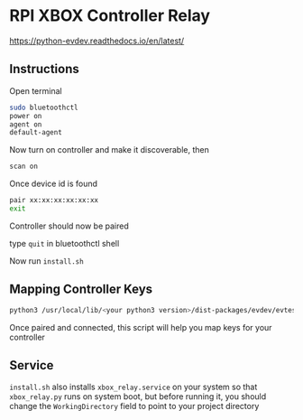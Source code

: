 # RPI XBOX Controller Relay

https://python-evdev.readthedocs.io/en/latest/

## Instructions

Open terminal

```bash
sudo bluetoothctl
power on
agent on
default-agent
```

Now turn on controller and make it discoverable, then 

```bash
scan on
```

Once device id is found 

```bash
pair xx:xx:xx:xx:xx:xx
exit
```

Controller should now be paired

type `quit` in bluetoothctl shell

Now run `install.sh`

## Mapping Controller Keys

```bash
python3 /usr/local/lib/<your python3 version>/dist-packages/evdev/evtest.py
```

Once paired and connected, this script will help you map keys for your controller

## Service

`install.sh` also installs `xbox_relay.service` on your system so that `xbox_relay.py` runs on system boot, but before running it, you should change the `WorkingDirectory` field to point to your project directory